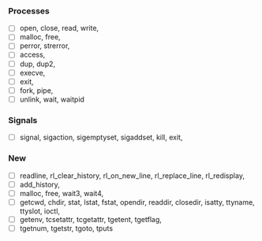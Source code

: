### Processes

- [ ] open, close, read, write,
- [ ] malloc, free,
- [ ] perror, strerror,
- [ ] access,
- [ ] dup, dup2,
- [ ] execve,
- [ ] exit,
- [ ] fork, pipe,
- [ ] unlink, wait, waitpid

### Signals

- [ ] signal, sigaction, sigemptyset, sigaddset, kill, exit,

### New

- [ ] readline, rl_clear_history, rl_on_new_line, rl_replace_line, rl_redisplay,
- [ ] add_history,
- [ ] malloc, free, wait3, wait4,
- [ ] getcwd, chdir, stat, lstat, fstat, opendir, readdir, closedir, isatty, ttyname, ttyslot, ioctl,
- [ ] getenv, tcsetattr, tcgetattr, tgetent, tgetflag,
- [ ] tgetnum, tgetstr, tgoto, tputs